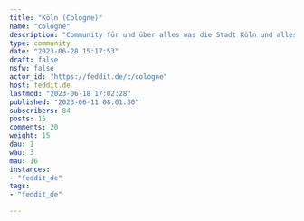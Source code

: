 ```yaml
---
title: "Köln (Cologne)" 
name: "cologne"
description: "Community für und über alles was die Stadt Köln und alles Drumherum betrifft. Nicht Parfüm. Community about all things related to the city of Cologne, Germany. Not to be confused with colognes/fragrances.Logo from https://upload.wikimedia.org/wikipedia/commons/thumb/c/c0/Wappen_Koeln.svg/340px-Wappen_Koeln.svg.png"
type: community
date: "2023-06-28 15:17:53"
draft: false
nsfw: false
actor_id: "https://feddit.de/c/cologne"
host: feddit.de
lastmod: "2023-06-18 17:02:28"
published: "2023-06-11 08:01:30"
subscribers: 84
posts: 15
comments: 20
weight: 15
dau: 1
wau: 3
mau: 16
instances:
- "feddit_de"
tags: 
- "feddit_de"

---
```

